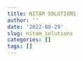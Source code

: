 ```yaml
---
title: NITAM SOLUTIONS
author: ''
date: '2022-08-29'
slug: nitam_solutions
categories: []
tags: []
---
```

